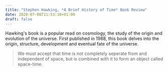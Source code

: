 ```yaml
---
title: "Stephen Hawking, *A Brief History of Time* Book Review"
date: 2020-07-08T11:53:10+01:00
draft: false
---
```


Hawking's book is a popular read on cosmology, the study of the origin and evolution of the universe. First published in 1988, this book delves into the origin, structure, development and eventual fate of the universe. 

> We must accept that time is not completely seperate from and independent of space, but is combined with it to form an object called space-time.

